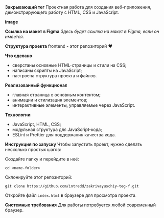 **Закрывающий тег**
Проектная работа для создания веб-приложения, демонстрирующего работу с HTML, CSS и JavaScript.

**image**

**Ссылка на макет в Figma**
*Здесь будет ссылка на макет в Figma, если он имеется.*

**Структура проекта**
frontend - этот репозиторий ❤️

**Что сделано**
- сверстаны основные HTML-страницы и стили на CSS;
- написаны скрипты на JavaScript;
- настроена структура проекта и файлов.

**Реализованный функционал**
- главная страница с основным контентом;
- анимации и стилизация элементов;
- интерактивные элементы, управляемые через JavaScript.

**Технологии**
- JavaScript, HTML, CSS;
- модульная структура для JavaScript-кода;
- ESLint и Prettier для поддержания качества кода.

**Инструкция по запуску**
Чтобы запустить проект, нужно сделать несколько простых шагов:

Создайте папку и перейдите в неё:

```shell
cd <name-folder>
```

Склонируйте этот репозиторий:

```shell
git clone https://github.com/intredd/zakrivayuschiy-teg-f.git
```

Откройте файл `index.html` в браузере для просмотра проекта.

**Системные требования**
Для работы потребуется любой современный браузер.
